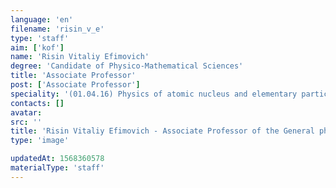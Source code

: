 ```yaml
---
language: 'en'
filename: 'risin_v_e'
type: 'staff'
aim: ['kof']
name: 'Risin Vitaliy Efimovich'
degree: 'Candidate of Physico-Mathematical Sciences'
title: 'Associate Professor'
post: ['Associate Professor']
speciality: '(01.04.16) Physics of atomic nucleus and elementary particles'
contacts: []
avatar:
src: ''
title: 'Risin Vitaliy Efimovich - Associate Professor of the General physics Department'
type: 'image'

updatedAt: 1568360578
materialType: 'staff'
---
```


